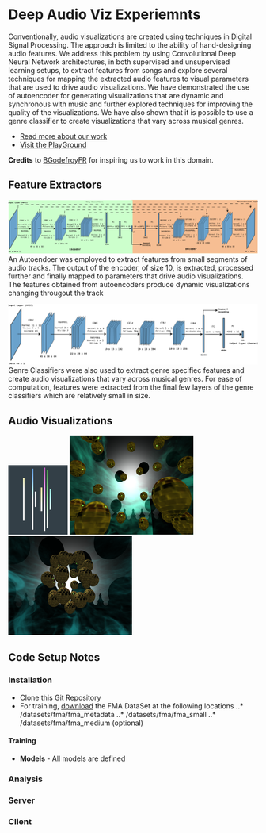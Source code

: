 # Deep Audio Viz Experiemnts

Conventionally, audio visualizations are created using techniques in Digital Signal Processing.
The approach is limited to the ability of hand-designing audio features.
We address this problem by using Convolutional Deep Neural Network architectures, 
in both supervised and unsupervised learning setups, to extract features from songs 
and explore several techniques for mapping the extracted audio features to visual parameters 
that are used to drive audio visualizations. We have demonstrated the use of autoencoder
for generating visualizations that are dynamic and synchronous with music and further explored 
techniques for improving the quality of the visualizations. We have also shown that
it is possible to use a genre classifier to create visualizations that vary across musical genres. 

* [Read more about our work](https://github.com/rbiswas143/deep-audioviz-experiments/blob/master/rsrcs/paper.pdf)
* [Visit the PlayGround](https://rbiswas143.github.io/deep-audioviz-experiments/)

**Credits** to [BGodefroyFR](https://github.com/BGodefroyFR/Deep-Audio-Visualization) for inspiring us to work in this domain.

## Feature Extractors

![Autoencoder Architectur](https://github.com/rbiswas143/deep-audioviz-experiments/blob/master/rsrcs/ae.png)
An Autoendoer was employed to extract features from small segments of audio tracks. The output of the encoder, of size 10,
is extracted, processed further and finally mapped to parameters that drive audio visualizations. The features obtained
from autoencoders produce dynamic visualizations changing througout the track

![Autoencoder Architectur](https://github.com/rbiswas143/deep-audioviz-experiments/blob/master/rsrcs/alexnet.png)
Genre Classifiers were also used to extract genre specifiec features and create audio visualizations that vary across
musical genres. For ease of computation, features were extracted from the final few layers of the genre classifiers
which are relatively small in size.

## Audio Visualizations

![VIZ-BAR](https://github.com/rbiswas143/deep-audioviz-experiments/blob/master/rsrcs/deterministic-vizbar1.png)
![VIZ-REAL-1](https://github.com/rbiswas143/deep-audioviz-experiments/blob/master/rsrcs/deterministic-vizreal1.png)
![VIZ-REAL-2](https://github.com/rbiswas143/deep-audioviz-experiments/blob/master/rsrcs/deterministic-vizreal3.png)

## Code Setup Notes

### Installation
* Clone this Git Repository
* For training, [download](https://github.com/mdeff/fma) the FMA DataSet at the following locations
..* /datasets/fma/fma_metadata
..* /datasets/fma/fma_small
..* /datasets/fma/fma_medium (optional)

#### Training
* **Models** - All models are defined

### Analysis

### Server

### Client
